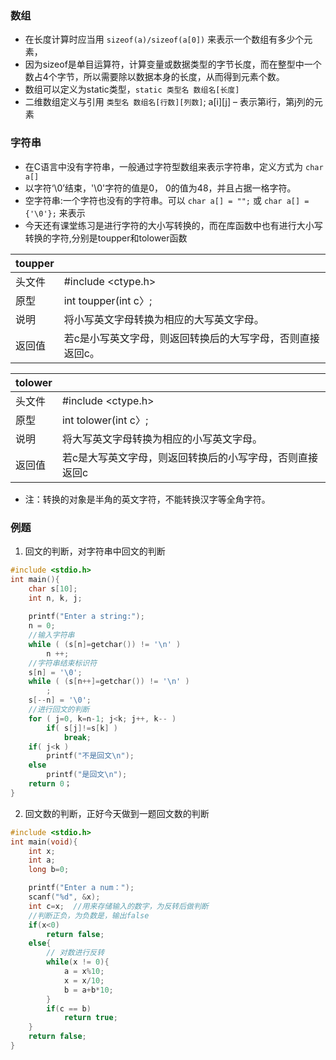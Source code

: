 
### 数组
- 在长度计算时应当用 `sizeof(a)/sizeof(a[0])` 来表示一个数组有多少个元素，
- 因为sizeof是单目运算符，计算变量或数据类型的字节长度，而在整型中一个数占4个字节，所以需要除以数据本身的长度，从而得到元素个数。
- 数组可以定义为static类型，`static 类型名 数组名[长度]`
- 二维数组定义与引用 `类型名 数组名[行数][列数]`; a[i][j] – 表示第i行，第j列的元素

### 字符串
- 在C语言中没有字符串，一般通过字符型数组来表示字符串，定义方式为 `char a[]`
- 以字符‘\0’结束，'\0'字符的值是0， 0的值为48，并且占据一格字符。
- 空字符串:一个字符也没有的字符串。可以 `char a[] = "";` 或 `char a[] = {'\0'};` 来表示
- 今天还有课堂练习是进行字符的大小写转换的，而在库函数中也有进行大小写转换的字符,分别是toupper和tolower函数

|toupper||
|:--|:--|
|头文件|#include <ctype.h>|
|原型|int toupper(int c〉;|
|说明|将小写英文字母转换为相应的大写英文字母。|
|返回值|若c是小写英文字母，则返回转换后的大写字母，否则直接返回c。|

|tolower||
|:--|:--|
|头文件|#include <ctype.h>|
|原型|int tolower(int c〉;|
|说明|将大写英文字母转换为相应的小写英文字母。|
|返回值|若c是大写英文字母，则返回转换后的小写字母，否则直接返回c|
- 注：转换的对象是半角的英文字符，不能转换汉字等全角字符。
### 例题
1. 回文的判断，对字符串中回文的判断
```c
#include <stdio.h>
int main(){
    char s[10];
    int n, k, j;
    
    printf("Enter a string:");
    n = 0;
    //输入字符串
    while ( (s[n]=getchar()) != '\n' )
        n ++;
    //字符串结束标识符
    s[n] = '\0'; 
    while ( (s[n++]=getchar()) != '\n' )
        ;
    s[--n] = '\0';
    //进行回文的判断
    for ( j=0, k=n-1; j<k; j++, k-- )
        if( s[j]!=s[k] )
            break;
    if( j<k ) 
        printf("不是回文\n");
    else
        printf("是回文\n");
    return 0；
}
```
2. 回文数的判断，正好今天做到一题回文数的判断
```c
#include <stdio.h>
int main(void){
    int x;
    int a;
    long b=0;

    printf("Enter a num：");
    scanf("%d", &x);
    int c=x;  //用来存储输入的数字，为反转后做判断
    //判断正负，为负数是，输出false
    if(x<0) 
        return false;
    else{
        // 对数进行反转
        while(x != 0){
            a = x%10;
            x = x/10;
            b = a+b*10; 
        }
        if(c == b)
            return true;
    }
    return false;
}
```

